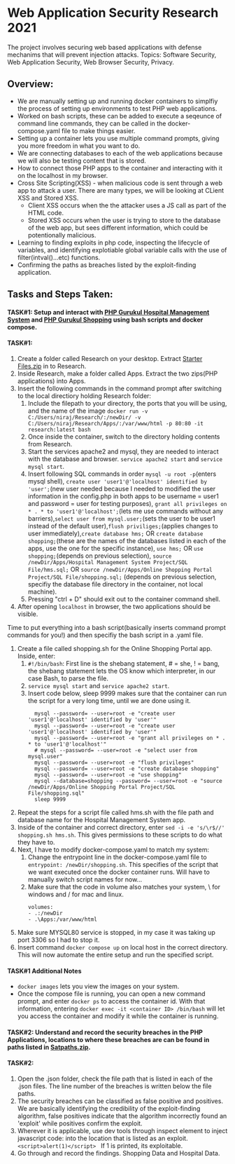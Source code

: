 # Web Application Security Research 2021
The project involves securing web based applications with defense mechanims that will prevent injection attacks. Topics: Software Security, Web Application Security, Web Browser Security, Privacy.

## Overview:
- We are manually setting up and running docker containers to simplfiy the process of setting up environments to test PHP web applications.
- Worked on bash scripts, these can be added to execute a seqeunce of command line commands, they can be called in the docker-compose.yaml file to make things easier.
- Setting up a container lets you use multiple command prompts, giving you more freedom in what you want to do.
- We are connecting databases to each of the web applications because we will also be testing content that is stored.
- How to connect those PHP apps to the container and interacting with it on the localhost in my browser.
- Cross Site Scripting(XSS) \- when malicious code is sent through a web app to attack a user. There are many types, we will be looking at CLient XSS and Stored XSS. 
    - Client XSS occurs when the the attacker uses a JS call as part of the HTML code. 
    - Stored XSS occurs when the user is trying to store to the database of the web app, but sees different information, which could be potentionally malicious.
- Learning to finding exploits in php code, inspecting the lifecycle of variables, and identifying explotiable global variable calls with the use of filter(intval()...etc) functions.
- Confirming the paths as breaches listed by the exploit-finding application.

## Tasks and Steps Taken:

#### TASK#1: Setup and interact with [**PHP Gurukul Hospital Management System**](https://phpgurukul.com/hospital-management-system-in-php/) and [**PHP Gurukul Shopping**](https://phpgurukul.com/shopping-portal-free-download/) using bash scripts and docker compose.

#### TASK#1:
1. Create a folder called Research on your desktop. Extract [Starter Files.zip](https://github.com/NirajSalunkhe/Research2021/files/6524173/Starter.Files.zip) in to Research.
2. Inside Research, make a folder called Apps. Extract the two zips(PHP applications) into Apps.
3. Insert the following commands in the command prompt after switching to the local directiory holding Research folder:
    1. Include the filepath to your directory, the ports that you will be using, and the name of the image `docker run -v C:/Users/niraj/Research/:/newDir/ -v C:/Users/niraj/Research/Apps/:/var/www/html -p 80:80 -it research:latest bash`
    2. Once inside the container, switch to the directory holding contents from Research.
    3. Start the services apache2 and mysql, they are needed to interact with the database and browser. `service apache2 start` and `service mysql start`.
    4. Insert following SQL commands in order `mysql -u root -p`(enters mysql shell), `create user 'user1'@'localhost' identified by 'user';`(new user needed because I needed to modified the user information in the config.php in both apps to be username = user1 and password = user for testing purposes), `grant all privileges on * . * to 'user1'@'localhost';`(lets me use commands without any barriers),`select user from mysql.user;`(sets the user to be user1 instead of the default user),`flush priviliges;`(applies changes to user immediately),`create database hms;` OR `create database shopping;`(these are the names of the databases listed in each of the apps, use the one for the specific instance), `use hms;` OR `use shopping;`(depends on previous selection), `source /newDir/Apps/Hospital Management System Project/SQL File/hms.sql;` OR 
`source /newDir/Apps/Online Shopping Portal Project/SQL File/shopping.sql;` (depends on previous selection, specifiy the database file directory in the container, not local machine).
    4. Pressing "ctrl + D" should exit out to the container command shell.
4. After opening `localhost` in browser, the two applications should be visible.

Time to put everything into a bash script(basically inserts command prompt commands for you!) and then specifiy the bash script in a .yaml file.
1. Create a file called shopping.sh for the Online Shopping Portal app. Inside, enter:
    1. `#!/bin/bash`: First line is the shebang statement, # = she, ! = bang, the shebang statement lets the OS know which interpreter, in our case Bash, to parse the file. 
    2. `service mysql start` and `service apache2 start`.
    3. Insert code below, sleep 9999 makes sure that the container can run the script for a very long time, until we are done using it.
       ```
         mysql --password= --user=root -e "create user 'user1'@'localhost' identified by 'user'" 
         mysql --password= --user=root -e "create user 'user1'@'localhost' identified by 'user'"
         mysql --password= --user=root -e "grant all privileges on * . * to 'user1'@'localhost'"
         # mysql --password= --user=root -e "select user from mysql.user" 
         mysql --password= --user=root -e "flush privileges"
         mysql --password= --user=root -e "create database shopping"
         mysql --password= --user=root -e "use shopping"
         mysql --database=shopping --password= --user=root -e "source /newDir/Apps/Online Shopping Portal Project/SQL File/shopping.sql" 
         sleep 9999
       ```
2. Repeat the steps for a script file called hms.sh with the file path and database name for the Hospital Management System app.
3. Inside of the container and correct directory, enter `sed -i -e 's/\r$//' shopping.sh hms.sh`. This gives permissions to these scripts to do what they have to.
4. Next, I have to modify docker-compose.yaml to match my system:
    1. Change the entrypoint line in the docker-compose.yaml file to `entrypoint: /newDir/shopping.sh`. This specifies of the script that we want executed once the docker container runs. Will have to manually switch script names for now...
    2. Make sure that the code in volume also matches your system, \ for windows and / for mac and linux.
        ``` 
        volumes:
        - .:/newDir
        - .\Apps:/var/www/html
        ``` 
5. Make sure MYSQL80 service is stopped, in my case it was taking up port 3306 so I had to stop it.
6. Insert command ```docker compose up``` on local host in the correct directory. This will now automate the entire setup and run the specified script.

#### TASK#1 Additional Notes ####
- `docker images` lets you view the images on your system.
- Once the compose file is running, you can open a new command prompt, and enter `docker ps` to access the container id. With that information, entering `docker exec -it <container ID> /bin/bash` will let you access the container and modify it while the container is running.

#### TASK#2: Understand and record the security breaches in the PHP Applications, locations to where these breaches are can be found in paths listed in [Satpaths.zip](https://github.com/NirajSalunkhe/Research2021/files/6542755/Satpaths.zip).

#### TASK#2:
1. Open the .json folder, check the file path that is listed in each of the .json files. The line number of the breaches is written below the file paths.
2. The security breaches can be classified as false positive and positives. We are basically identifying the credibility of the exploit-finding algorithm, false positives indicate that the algorithm incorrectly found an \'exploit\' while positives confirm the exploit.
3. Wherever it is applicable, use dev tools through inspect element to inject javascript code:  into the location that is listed as an exploit. `<script>alert(1)</script>
` If 1 is printed, its exploitable.
4. Go through and record the findings. Shopping Data and Hospital Data.






